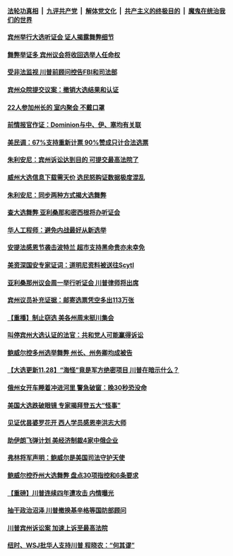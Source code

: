 

####  [法轮功真相](../../../../basic/blob/master/README.md?t=11290802) &nbsp;|&nbsp; [九评共产党](../../../../9ping.md/blob/master/README.md?t=11290802) &nbsp;|&nbsp; [解体党文化](../../../../jtdwh.md/blob/master/README.md?t=11290802)  &nbsp;|&nbsp; [共产主义的终极目的](../../../../gczydzjmd.md/blob/master/README.md?t=11290802) &nbsp;|&nbsp; [魔鬼在统治我们的世界](../../../../mgztzwmdsj.md/blob/master/README.md?t=11290802) 

#### [宾州举行大选听证会 证人揭露舞弊细节](../pages/prog203/a102997812.md?t=11290802) 

#### [舞弊举证多 宾州议会将收回选举人任命权](../pages/prog203/a102997810.md?t=11290802) 

#### [受非法监视 川普前顾问控告FBI和司法部](../pages/prog203/a102997822.md?t=11290802) 

#### [宾州众院提交议案：撤销大选结果和认证](../pages/prog203/a102997758.md?t=11290802) 

#### [22人参加州长的 室内聚会 不戴口罩](../pages/prog203/a102997746.md?t=11290802) 

#### [前情报官作证：Dominion与中、伊、塞均有关联](../pages/prog203/a102997748.md?t=11290802) 

#### [美民调：67%支持重新计票 90%赞成只计合法选票](../pages/prog203/a102997702.md?t=11290802) 

#### [朱利安尼：宾州诉讼达到目的 可提交最高法院了](../pages/prog203/a102997660.md?t=11290802) 

#### [威州大选信息下载需天价 选民怒购证数据极度混乱](../pages/prog203/a102997691.md?t=11290802) 

#### [朱利安尼：同步两种方式揭大选舞弊](../pages/prog203/a102997635.md?t=11290802) 

#### [查大选舞弊  亚利桑那和密西根将办听证会](../pages/prog203/a102997628.md?t=11290802) 

#### [华人工程师：避免内战最好从新选举](../pages/prog203/a102997600.md?t=11290802) 

#### [安提法感恩节袭击波特兰 超市支持黑命贵亦未幸免](../pages/prog203/a102997555.md?t=11290802) 

#### [美资深国安专家证词：道明尼资料被送往Scytl](../pages/prog203/a102997563.md?t=11290802) 

#### [亚利桑那州议会周一举行听证会 川普律师将出席](../pages/prog203/a102997547.md?t=11290802) 

#### [宾州议员补充证据：邮寄选票凭空多出113万张](../pages/prog203/a102997544.md?t=11290802) 

#### [【重播】制止窃选 美各州周末挺川集会](../pages/prog203/a102997568.md?t=11290802) 

#### [叫停宾州大选认证的法官：共和党人可能赢得诉讼](../pages/prog203/a102997553.md?t=11290802) 

#### [鲍威尔控多州选举舞弊 州长、州务卿均成被告](../pages/prog203/a102997453.md?t=11290802) 

#### [【大选更新11.28】“海怪”竟是军方绝密项目 川普在暗示什么？](../pages/prog203/a102997117.md?t=11290802) 

#### [俄州女开车睡着冲进河里 警急破窗：晚30秒恐没命](../pages/prog203/a102997376.md?t=11290802) 

#### [美国大选跌破眼镜 专家揭拜登五大“怪事”](../pages/prog203/a102997372.md?t=11290802) 

#### [见证优昙婆罗花开 西人学员感恩李洪志大师](../pages/prog203/a102997339.md?t=11290802) 

#### [助伊朗飞弹计划 美经济制裁4家中俄企业](../pages/prog203/a102997281.md?t=11290802) 

#### [弗林将军声明：鲍威尔是美国司法守护天使](../pages/prog203/a102997248.md?t=11290802) 

#### [鲍威尔控乔州大选舞弊 盘点30项指控和6条要求](../pages/prog203/a102997240.md?t=11290802) 

#### [【重磅】川普连续四年遭攻击 内情曝光](../pages/prog203/a102997165.md?t=11290802) 

#### [抽干政治沼泽 川普撤换基辛格等国防部顾问](../pages/prog203/a102997157.md?t=11290802) 

#### [川普宾州诉讼案 加速上诉至最高法院](../pages/prog203/a102997123.md?t=11290802) 

#### [纽时、WSJ批华人支持川普 程晓农：“何其谬”](../pages/prog203/a102997107.md?t=11290802) 


